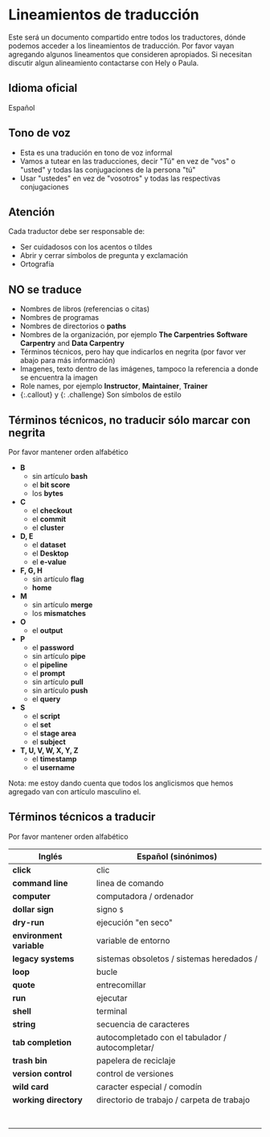 # Lineamientos de traducción  

Este será un documento compartido entre todos los traductores, dónde podemos acceder a los lineamientos de traducción.
Por favor vayan agregando algunos lineamentos que consideren apropiados. Si necesitan discutir algun alineamiento contactarse con Hely o Paula.


## Idioma oficial
 Español

## Tono de voz

 - Esta es una tradución en tono de voz informal
 - Vamos a tutear en las traducciones, decir "Tú" en vez de "vos" o "usted" y todas las conjugaciones de la persona "tú"
 - Usar "ustedes" en vez de "vosotros" y todas las respectivas conjugaciones

## Atención

Cada traductor debe ser responsable de:

 - Ser cuidadosos con los acentos o tíldes
 - Abrir y cerrar símbolos de pregunta y exclamación
 - Ortografía

## NO se traduce

- Nombres de libros (referencias o citas)
- Nombres de programas
- Nombres de directorios o **paths**
- Nombres de la organización, por ejemplo **The Carpentries** **Software Carpentry** and **Data Carpentry**
- Términos técnicos, pero hay que indicarlos en negrita (por favor ver abajo para más información)
- Imagenes, texto dentro de las imágenes, tampoco la referencia a donde se encuentra la imagen
- Role names, por ejemplo **Instructor**, **Maintainer**, **Trainer**
- {:.callout} y {: .challenge} Son símbolos de estilo


## Términos técnicos, no traducir sólo marcar con negrita

Por favor mantener orden alfabético

- **B**
    - sin artículo **bash**
    - el **bit score**
    - los **bytes**
- **C**
    - el **checkout**
    - el **commit**
    - el **cluster**
- **D, E**
    - el **dataset**
    - el **Desktop**
    - el **e-value**
- **F, G, H**
    - sin artículo **flag**
    - **home**
- **M**    
    - sin artículo **merge**
    - los **mismatches**
- **O**   
    - el **output**
- **P**   
    - el **password**
    - sin artículo **pipe**
    - el **pipeline**
    - el **prompt**
    - sin artículo **pull**
    - sin artículo **push**
    - el **query**
- **S**   
    - el **script**
    - el **set**
    - el **stage area**
    - el **subject**
- **T, U, V, W, X, Y, Z**   
    - el **timestamp**
    - el **username**

Nota: me estoy dando cuenta que todos los anglicismos que hemos agregado van con artículo masculino el.

## Términos técnicos a traducir

Por favor mantener orden alfabético

|  Inglés 	| Español (sinónimos)   	            |
|---	      |---	                                |
| **click**  	|  clic  	|
| **command line**  	|  linea de comando  	|
| **computer** 	    | computadora / ordenador  	|
| **dollar sign** 	    | signo `$`	|
| **dry-run** 	    | ejecución "en seco" 	|
| **environment variable**  | variable de entorno |
|  **legacy systems** 	|  sistemas obsoletos / sistemas heredados / 	|
|  **loop** 	|  bucle 	|
|  **quote** 	|  entrecomillar 	|
|  **run** 	|  ejecutar 	|
| **shell**  	       |  terminal	|
| **string**  	| secuencia de caracteres   	|
| **tab completion**  | autocompletado con el tabulador / autocompletar/	|
| **trash bin**  | papelera de reciclaje	|
| **version control**  	| control de versiones  	|
| **wild card**  | caracter especial / comodín	|
| **working directory** 	| directorio de trabajo / carpeta de trabajo 	|
|   	|   	|
|   	|   	|
|   	|   	|
|   	|   	|
|   	|   	|
|   	|   	|
|   	|   	|
